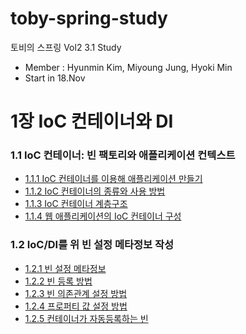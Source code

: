 # toby-spring-study
토비의 스프링 Vol2 3.1 Study
- Member : Hyunmin Kim, Miyoung Jung, Hyoki Min
- Start in 18.Nov

# 1장 IoC 컨테이너와 DI
### 1.1 IoC 컨테이너: 빈 팩토리와 애플리케이션 컨텍스트
- [1.1.1 IoC 컨테이너를 이용해 애플리케이션 만들기](https://github.com/hmkim829/toby-spring-study/blob/main/wiki/ch1/part1/section1/1.1.1.md)
- [1.1.2 IoC 컨테이너의 종류와 사용 방법](https://github.com/hmkim829/toby-spring-study/blob/main/wiki/ch1/part1/section1/1.1.2.md)
- [1.1.3 IoC 컨테이너 계층구조](https://github.com/hmkim829/toby-spring-study/blob/main/wiki/ch1/part1/section1/1.1.3.md)
- [1.1.4 웹 애플리케이션의 IoC 컨테이너 구성](https://github.com/hmkim829/toby-spring-study/blob/main/wiki/ch1/part1/section1/1.1.4.md)

### 1.2 IoC/DI를 위 빈 설정 메타정보 작성
- [1.2.1 빈 설정 메타정보](https://github.com/hmkim829/toby-spring-study/blob/main/wiki/ch1/part1/section2/1.2.1.md)
- [1.2.2 빈 등록 방법](https://github.com/hmkim829/toby-spring-study/blob/main/wiki/ch1/part1/section2/1.2.2.md)
- [1.2.3 빈 의존관계 설정 방법](https://github.com/hmkim829/toby-spring-study/blob/main/wiki/ch1/part1/section2/1.2.3.md)
- [1.2.4 프로퍼티 값 설정 방법](https://github.com/hmkim829/toby-spring-study/blob/main/wiki/ch1/part1/section2/1.2.4.md)
- [1.2.5 컨테이너가 자동등록하는 빈](https://github.com/hmkim829/toby-spring-study/blob/main/wiki/ch1/part1/section2/1.2.5.md)

